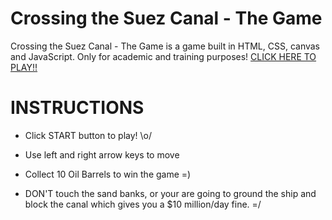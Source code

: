 # Crossing the Suez Canal - The Game

Crossing the Suez Canal - The Game is a game built in HTML, CSS, canvas and JavaScript. Only for academic and training purposes!
[CLICK HERE TO PLAY!!](www.facebook.com)
# INSTRUCTIONS

-   Click START button to play!  \o/

-   Use left and right arrow keys to move
  
-   Collect 10 Oil Barrels to win the game =)
  
-   DON'T touch the sand banks, or your are going to ground the ship and block the canal which gives you a $10 million/day fine.  =/